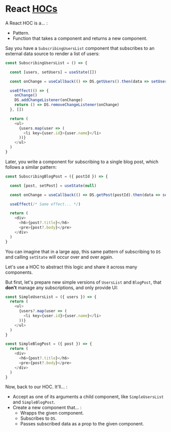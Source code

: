 # React [HOCs](https://reactjs.org/docs/higher-order-components.html "Higher-Order Components")

A React HOC is a... :

* Pattern.
* Function that takes a component and returns a new component.

Say you have a `SubscribingUsersList` component that subscribes to an external data source to render a list of users:

```js
const SubscribingUsersList = () => {

  const [users, setUsers] = useState([])

  const onChange = useCallback(() => DS.getUsers().then(data => setUsers(data)))

  useEffect(() => {
    onChange()
    DS.addChangeListener(onChange)
    return () => DS.removeChangeListener(onChange)
  }, [])

  return (
    <ul>
      {users.map(user => (
        <li key={user.id}>{user.name}</li>
      ))}
    </ul>
  )
}
```

Later, you write a component for subscribing to a single blog post, which follows a similar pattern:

```js
const SubscribingBlogPost = ({ postId }) => {

  const [post, setPost] = useState(null)

  const onChange = useCallback(() => DS.getPost(postId).then(data => setPost(data)))

  useEffect(/* Same effect... */)

  return (
    <div>
      <h6>{post?.title}</h6>
      <pre>{post?.body}</pre>
    </div>
  )
}
```

You can imagine that in a large app, this same pattern of subscribing to `DS` and calling `setState` will occur over and over again.

Let's use a HOC to abstract this logic and share it across many components.

But first, let's prepare new simple versions of `UsersList` and `BlogPost`, that **don't** manage any subscriptions, and only provide UI:

```js
const SimpleUsersList = ({ users }) => {
  return (
    <ul>
      {users?.map(user => (
        <li key={user.id}>{user.name}</li>
      ))}
    </ul>
  )
}

const SimpleBlogPost = ({ post }) => {
  return (
    <div>
      <h6>{post?.title}</h6>
      <pre>{post?.body}</pre>
    </div>
  )
}
```

Now, back to our HOC. It'll... :

* Accept as one of its arguments a child component, like `SimpleUsersList` and `SimpleBlogPost`.
* Create a new component that... :
    * Wrapps the given component.
    * Subscribes to `DS`.
    * Passes subscribed data as a prop to the given component.
